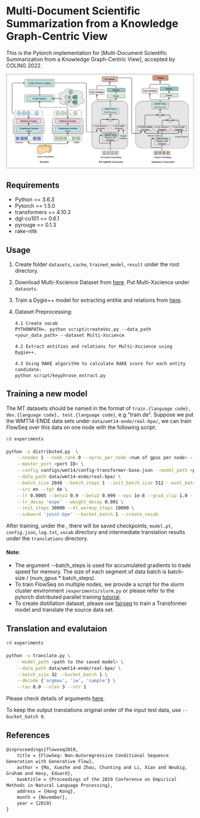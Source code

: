 # Multi-Document Scientific Summarization from a Knowledge Graph-Centric View
This is the Pytorch implementation for [Multi-Document Scientific Summarization from a Knowledge Graph-Centric View], accepted by COLING 2022.

<p align="center">
 <img src="images/model_arc.png" width="700"/>
</p>

## Requirements
* Python == 3.6.3
* Pytorch == 1.5.0
* transformers == 4.10.3
* dgl-cu101 == 0.6.1
* pyrouge == 0.1.3
* rake-nltk

## Usage
1. Create folder `datasets`, `cache`, `trained_model`, `result` under the root directory.

2. Download Multi-Xscience Dataset from [here](https://github.com/yaolu/Multi-XScience). Put Multi-Xscience under `datasets`.

3. Train a Dygie++ model for extracting entitie and relations from [here](https://github.com/dwadden/dygiepp).

4. Dataset Preprocessing:

    ```
    4.1 Create vocab
    PYTHONPATH=. python script/createVoc.py --data_path <your_data_path> --dataset Multi-Xscience
    ```
    ```
    4.2 Extract entities and relations for Multi-Xscience using Dygie++.
    ```
    ```
    4.3 Using RAKE algorithm to calculate RAKE score for each entity candidate. 
    python script/keyphrase_extract.py
    ```


## Training a new model
The MT datasets should be named in the format of ``train.{language code}, dev.{language code}, test.{language code}``, e.g "train.de".
Suppose we put the WMT14-ENDE data sets under ``data/wmt14-ende/real-bpe/``, we can train FlowSeq over this data on one node with the
following script:
```bash
cd experiments

python -u distributed.py  \
    --nnodes 1 --node_rank 0 --nproc_per_node <num of gpus per node> --master_addr <address of master node> \
    --master_port <port ID> \
    --config configs/wmt14/config-transformer-base.json --model_path <path to the saved model> \
    --data_path data/wmt14-ende/real-bpe/ \
    --batch_size 2048 --batch_steps 1 --init_batch_size 512 --eval_batch_size 32 \
    --src en --tgt de \
    --lr 0.0005 --beta1 0.9 --beta2 0.999 --eps 1e-8 --grad_clip 1.0 --amsgrad \
    --lr_decay 'expo' --weight_decay 0.001 \
    --init_steps 30000 --kl_warmup_steps 10000 \
    --subword 'joint-bpe' --bucket_batch 1 --create_vocab 
```
After training, under the <path to the saved model>, there will be saved checkpoints, `model.pt`, `config.json`, `log.txt`, 
`vocab` directory and intermediate translation results under the `translations` directory.

#### Note:  
 - The argument --batch_steps is used for accumulated gradients to trade speed for memory. The size of each segment of data batch is batch-size / (num_gpus * batch_steps).
 - To train FlowSeq on multiple nodes, we provide a script for the slurm cluster environment `/experiments/slurm.py` or please
refer to the pytorch distributed parallel training [tutorial](https://pytorch.org/tutorials/intermediate/dist_tuto.html).
 - To create distillation dataset, please use [fairseq](https://github.com/pytorch/fairseq/blob/master/examples/translation/README.md#neural-machine-translation) to train a Transformer model
and translate the source data set.

## Translation and evalutaion
```bash
cd experiments

python -u translate.py \
    --model_path <path to the saved model> \
    --data_path data/wmt14-ende/real-bpe/ \
    --batch_size 32 --bucket_batch 1 \
    --decode {'argmax', 'iw', 'sample'} \
    --tau 0.0 --nlen 3 --ntr 1
```
Please check details of arguments [here](https://github.com/XuezheMax/flowseq/blob/master/experiments/options.py#L48).

To keep the output translations original order of the input test data, use `--bucket_batch 0`.

## References
```
@inproceedings{flowseq2019,
    title = {FlowSeq: Non-Autoregressive Conditional Sequence Generation with Generative Flow},
    author = {Ma, Xuezhe and Zhou, Chunting and Li, Xian and Neubig, Graham and Hovy, Eduard},
    booktitle = {Proceedings of the 2019 Conference on Empirical Methods in Natural Language Processing},
    address = {Hong Kong},
    month = {November},
    year = {2019}
}
```